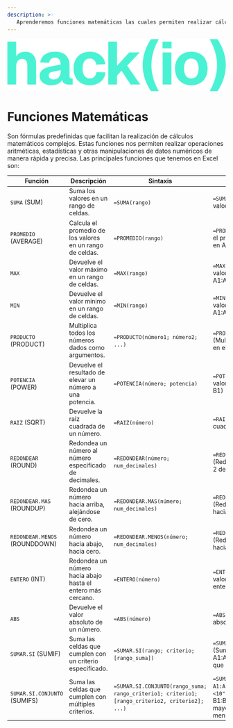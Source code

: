 ```yaml
---
description: >-
   Aprenderemos funciones matemáticas las cuales permiten realizar cálculos aritméticos, estadísticos y manipulaciones de datos numéricos de manera rápida y precisa. 
---
```


<div style="text-align: center;">
  <img src="https://github.com/Hack-io-Data/Imagenes/blob/main/01-LogosHackio/logo_celeste@4x.png?raw=true" alt="esquema" />
</div>


# Funciones Matemáticas

Son fórmulas predefinidas que facilitan la realización de cálculos matemáticos complejos. Estas funciones nos permiten realizar operaciones aritméticas, estadísticas y otras manipulaciones de datos numéricos de manera rápida y precisa. Las principales funciones que tenemos en Excel son:


| Función           | Descripción                                              | Sintaxis                       | Ejemplo                                            |
|-------------------|----------------------------------------------------------|--------------------------------|----------------------------------------------------|
| `SUMA` (SUM)      | Suma los valores en un rango de celdas.                  | `=SUMA(rango)`                 | `=SUMA(A1:A10)` (Suma los valores en el rango A1:A10) |
| `PROMEDIO` (AVERAGE)| Calcula el promedio de los valores en un rango de celdas.| `=PROMEDIO(rango)`             | `=PROMEDIO(A1:A10)` (Calcula el promedio de los valores en A1:A10) |
| `MAX`             | Devuelve el valor máximo en un rango de celdas.          | `=MAX(rango)`                  | `=MAX(A1:A10)` (Devuelve el valor máximo en el rango A1:A10)       |
| `MIN`             | Devuelve el valor mínimo en un rango de celdas.          | `=MIN(rango)`                  | `=MIN(A1:A10)` (Devuelve el valor mínimo en el rango A1:A10)       |
| `PRODUCTO` (PRODUCT)| Multiplica todos los números dados como argumentos.    | `=PRODUCTO(número1; número2; ...)` | `=PRODUCTO(A1:A10)` (Multiplica todos los valores en el rango A1:A10) |
| `POTENCIA` (POWER)| Devuelve el resultado de elevar un número a una potencia.| `=POTENCIA(número; potencia)`  | `=POTENCIA(A1; B1)` (Eleva el valor de A1 a la potencia de B1)      |
| `RAIZ` (SQRT)     | Devuelve la raíz cuadrada de un número.                  | `=RAIZ(número)`                | `=RAIZ(A1)` (Devuelve la raíz cuadrada del valor en A1)             |
| `REDONDEAR` (ROUND)| Redondea un número al número especificado de decimales. | `=REDONDEAR(número; num_decimales)` | `=REDONDEAR(A1; 2)` (Redondea el valor de A1 a 2 decimales)       |
| `REDONDEAR.MAS` (ROUNDUP)| Redondea un número hacia arriba, alejándose de cero. | `=REDONDEAR.MAS(número; num_decimales)` | `=REDONDEAR.MAS(A1; 2)` (Redondea el valor de A1 hacia arriba a 2 decimales) |
| `REDONDEAR.MENOS` (ROUNDDOWN)| Redondea un número hacia abajo, hacia cero.    | `=REDONDEAR.MENOS(número; num_decimales)` | `=REDONDEAR.MENOS(A1; 2)` (Redondea el valor de A1 hacia abajo a 2 decimales) |
| `ENTERO` (INT)    | Redondea un número hacia abajo hasta el entero más cercano. | `=ENTERO(número)`              | `=ENTERO(A1)` (Redondea el valor de A1 hacia abajo al entero más cercano) |
| `ABS`             | Devuelve el valor absoluto de un número.                 | `=ABS(número)`                 | `=ABS(A1)` (Devuelve el valor absoluto del número en A1)            |
| `SUMAR.SI` (SUMIF)| Suma las celdas que cumplen con un criterio especificado. | `=SUMAR.SI(rango; criterio; [rango_suma])` | `=SUMAR.SI(A1:A10, ">5")` (Suma las celdas en A1:A10 que son mayores que 5) |
| `SUMAR.SI.CONJUNTO` (SUMIFS) | Suma las celdas que cumplen con múltiples criterios. | `=SUMAR.SI.CONJUNTO(rango_suma; rango_criterio1; criterio1; [rango_criterio2, criterio2]; ...)` | `=SUMAR.SI.CONJUNTO(B1:B10; A1:A10; ">5"; C1:C10; "<10")` (Suma las celdas en B1:B10 donde A1:A10 es mayor que 5 y C1:C10 es menor que 10) |
